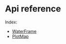 # Api reference

Index:

* [WaterFrame](waterframe/index_waterframe.md)
* [PlotMap](plotmap/index_plotmap.md)